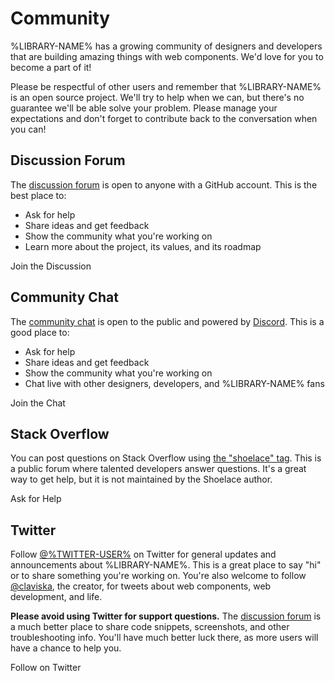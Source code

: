 # Community

%LIBRARY-NAME% has a growing community of designers and developers that are building amazing things with web components. We'd love for you to become a part of it!

Please be respectful of other users and remember that %LIBRARY-NAME% is an open source project. We'll try to help when we can, but there's no guarantee we'll be able solve your problem. Please manage your expectations and don't forget to contribute back to the conversation when you can!

## Discussion Forum

The [discussion forum](%REPO-URL%/discussions) is open to anyone with a GitHub account. This is the best place to:

- Ask for help
- Share ideas and get feedback
- Show the community what you're working on
- Learn more about the project, its values, and its roadmap

<o-button variant="primary" href="%REPO-URL%/discussions" target="_blank">
  <o-icon name="github" slot="prefix"></o-icon>
  Join the Discussion
</o-button>

## Community Chat

The [community chat](https://discord.gg/mg8f26C) is open to the public and powered by [Discord](https://discord.com/). This is a good place to:

- Ask for help
- Share ideas and get feedback
- Show the community what you're working on
- Chat live with other designers, developers, and %LIBRARY-NAME% fans

<o-button variant="primary" href="https://discord.gg/mg8f26C" target="_blank">
  <o-icon name="discord" slot="prefix"></o-icon>
  Join the Chat
</o-button>

## Stack Overflow

You can post questions on Stack Overflow using [the "shoelace" tag](https://stackoverflow.com/questions/tagged/shoelace). This is a public forum where talented developers answer questions. It's a great way to get help, but it is not maintained by the Shoelace author.

<o-button variant="primary" href="https://stackoverflow.com/questions/ask?tags=shoelace" target="_blank">
  <o-icon name="stack-overflow" slot="prefix"></o-icon>
  Ask for Help
</o-button>

## Twitter

Follow [@%TWITTER-USER%](https://twitter.com/%TWITTER-USER%) on Twitter for general updates and announcements about %LIBRARY-NAME%. This is a great place to say "hi" or to share something you're working on. You're also welcome to follow [@claviska](https://twitter.com/claviska), the creator, for tweets about web components, web development, and life.

**Please avoid using Twitter for support questions.** The [discussion forum](%REPO-URL%/discussions) is a much better place to share code snippets, screenshots, and other troubleshooting info. You'll have much better luck there, as more users will have a chance to help you.

<o-button variant="primary" href="https://twitter.com/%TWITTER-USER%" target="_blank">
  <o-icon name="twitter" slot="prefix"></o-icon>
  Follow on Twitter
</o-button>
